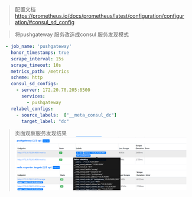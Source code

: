> 配置文档 https://prometheus.io/docs/prometheus/latest/configuration/configuration/#consul_sd_config

> 将pushgateway 服务改造成consul 服务发现模式

```yaml
  - job_name: 'pushgateway'
    honor_timestamps: true
    scrape_interval: 15s
    scrape_timeout: 10s
    metrics_path: /metrics
    scheme: http
    consul_sd_configs:
      - server: 172.20.70.205:8500
        services:
          - pushgateway
    relabel_configs:
      - source_labels:  ["__meta_consul_dc"]
        target_label: "dc"
```

> 页面观察服务发现结果
![image](./pic/consul_sd_pushgateway.png)

